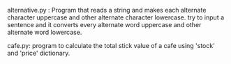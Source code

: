 alternative.py :  Program that reads a string and makes each alternate character uppercase and other alternate character lowercase. 
try to input a sentence and it converts every alternate word uppercase and other alternate word lowercase. 

cafe.py: program to calculate the total stick value of a cafe using 'stock' and 'price' dictionary.
